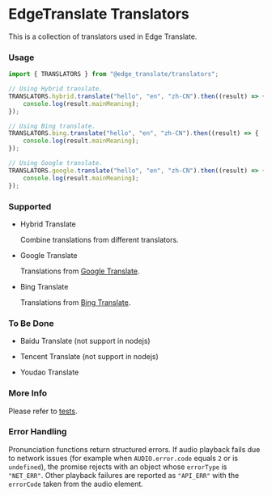 # EdgeTranslate Translators

This is a collection of translators used in Edge Translate.

### Usage

```javascript
import { TRANSLATORS } from "@edge_translate/translators";

// Using Hybrid translate.
TRANSLATORS.hybrid.translate("hello", "en", "zh-CN").then((result) => {
    console.log(result.mainMeaning);
});

// Using Bing translate.
TRANSLATORS.bing.translate("hello", "en", "zh-CN").then((result) => {
    console.log(result.mainMeaning);
});

// Using Google translate.
TRANSLATORS.google.translate("hello", "en", "zh-CN").then((result) => {
    console.log(result.mainMeaning);
});
```

### Supported

-   Hybrid Translate

    Combine translations from different translators.

-   Google Translate

    Translations from [Google Translate](https://translate.google.cn).

-   Bing Translate

    Translations from [Bing Translate](https://cn.bing.com/translator).

### To Be Done

-   Baidu Translate (not support in nodejs)

-   Tencent Translate (not support in nodejs)

-   Youdao Translate

### More Info

Please refer to [tests](./test/).

### Error Handling

Pronunciation functions return structured errors. If audio playback fails due to network issues (for example when `AUDIO.error.code` equals `2` or is `undefined`), the promise rejects with an object whose `errorType` is `"NET_ERR"`. Other playback failures are reported as `"API_ERR"` with the `errorCode` taken from the audio element.
